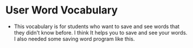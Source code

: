 # User Word Vocabulary
+ This vocabulary is for students who want to save and see words that they didn't know before. I think It helps you to save and see your words. I also needed some saving word program like this.

 
